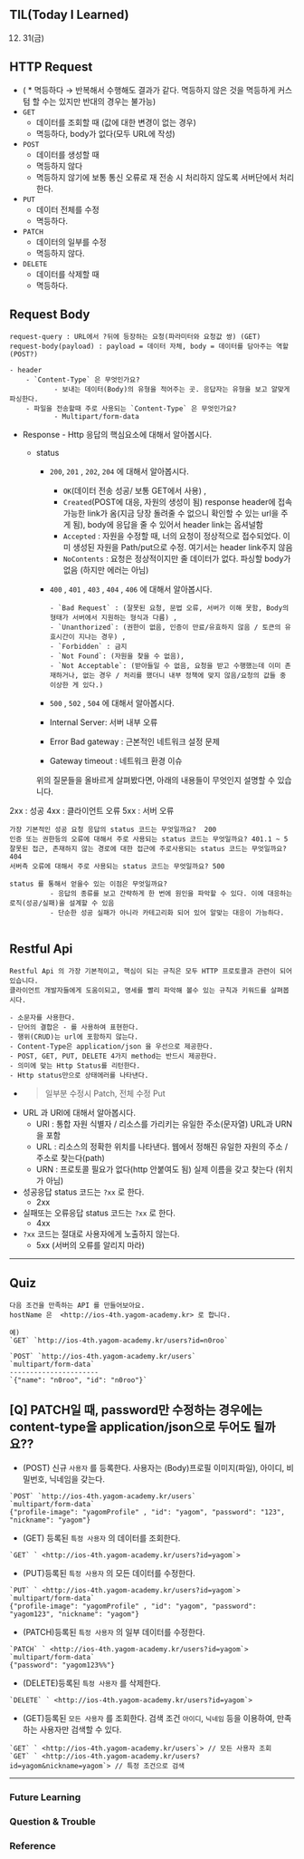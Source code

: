 ## **TIL(Today I Learned)**

12. 31(금)
    
## HTTP Request

- ( * 멱등하다 → 반복해서 수행해도 결과가 같다. 멱등하지 않은 것을 멱등하게 커스텀 할 수는 있지만 반대의 경우는 불가능)
- `GET`
    - 데이터를 조회할 때 (값에 대한 변경이 없는 경우)
    - 멱등하다, body가 없다(모두 URL에 작성)
- `POST`
    - 데이터를 생성할 때
    - 멱등하지 않다
    - 멱등하지 않기에 보통 통신 오류로 재 전송 시 처리하지 않도록 서버단에서 처리한다.
- `PUT`
    - 데이터 전체를 수정
    - 멱등하다.
- `PATCH`
    - 데이터의 일부를 수정
    - 멱등하지 않다.
- `DELETE`
    - 데이터를 삭제할 때
    - 멱등하다.
    

## Request Body

```
request-query : URL에서 ?뒤에 등장하는 요청(파라미터와 요청값 쌍) (GET)
request-body(payload) : payload = 데이터 자체, body = 데이터를 담아주는 역할 (POST?)

```

```
- header
    - `Content-Type` 은 무엇인가요?
           - 보내는 데이터(Body)의 유형을 적어주는 곳. 응답자는 유형을 보고 알맞게 파싱한다.
    - 파일을 전송할때 주로 사용되는 `Content-Type` 은 무엇인가요?
           - Multipart/form-data

```

- Response - Http 응답의 핵심요소에 대해서 알아봅시다.
    - status
        - `200`, `201` , `202`, `204` 에 대해서 알아봅시다.
            - `OK`(데이터 전송 성공/ 보통 GET에서 사용) ,
            - `Created`(POST에 대응, 자원의 생성이 됨) response header에 접속 가능한 link가 옴(지금 당장 돌려줄 수 없으니 확인할 수 있는 url을 주게 됨), body에 응답을 줄 수 있어서 header link는 옵셔널함
            - `Accepted` : 자원을 수정할 때, 너의 요청이 정상적으로 접수되었다. 이미 생성된 자원을 Path/put으로 수정. 여기서는 header link주지 않음
            - `NoContents` : 요청은 정상적이지만 줄 데이터가 없다. 파싱할 body가 없음 (하지만 에러는 아님)
        - `400` , `401` , `403` , `404` , `406` 에 대해서 알아봅시다.
            
            ```
            - `Bad Request` : (잘못된 요청, 문법 오류, 서버가 이해 못함, Body의 형태가 서버에서 지원하는 형식과 다름) ,
            - `Unanthorized`: (권한이 없음, 인증이 만료/유효하지 않음 / 토큰의 유효시간이 지나는 경우) ,
            - `Forbidden` : 금지
            - `Not Found`: (자원을 찾을 수 없음),
            - `Not Acceptable`: (받아들일 수 없음, 요청을 받고 수행했는데 이미 존재하거나, 없는 경우 / 처리를 했더니 내부 정책에 맞지 않음/요청의 값들 중 이상한 게 있다.)
            
            ```
            
        - `500` , `502` , `504` 에 대해서 알아봅시다.
        - Internal Server: 서버 내부 오류
        - Error Bad gateway : 근본적인 네트워크 설정 문제
        - Gateway timeout : 네트워크 환경 이슈
        
        위의 질문들을 올바르게 살펴봤다면, 아래의 내용들이 무엇인지 설명할 수 있습니다.
        

2xx : 성공
4xx : 클라이언트 오류
5xx : 서버 오류
```
가장 기본적인 성공 요청 응답의 status 코드는 무엇일까요?  200
인증 또는 권한등의 오류에 대해서 주로 사용되는 status 코드는 무엇일까요? 401.1 ~ 5
잘못된 접근, 존재하지 않는 경로에 대한 접근에 주로사용되는 status 코드는 무엇일까요? 404
서버측 오류에 대해서 주로 사용되는 status 코드는 무엇일까요? 500

status 를 통해서 얻을수 있는 이점은 무엇일까요?
          - 응답의 종류를 보고 간략하게 한 번에 원인을 파악할 수 있다. 이에 대응하는 로직(성공/실패)을 설계할 수 있음
          - 단순한 성공 실패가 아니라 카테고리화 되어 있어 알맞는 대응이 가능하다.
    

```

## Restful Api

```
Restful Api 의 가장 기본적이고, 핵심이 되는 규칙은 모두 HTTP 프로토콜과 관련이 되어있습니다.
클라이언트 개발자들에게 도움이되고, 명세를 빨리 파악해 볼수 있는 규칙과 키워드를 살펴봅시다.

- 소문자를 사용한다.
- 단어의 결합은 - 를 사용하여 표현한다.
- 행위(CRUD)는 url에 포함하지 않는다.
- Content-Type은 application/json 을 우선으로 제공한다.
- POST, GET, PUT, DELETE 4가지 method는 반드시 제공한다.
- 의미에 맞는 Http Status를 리턴한다.
- Http status만으로 상태에러를 나타낸다.

```

- > 일부분 수정시 Patch, 전체 수정 Put
- URL 과 URI에 대해서 알아봅시다.
    - URI : 통합 자원 식별자 / 리소스를 가리키는 유일한 주소(문자열) URL과 URN을 포함
    - URL : 리소스의 정확한 위치를 나타낸다. 웹에서 정해진 유일한 자원의 주소 / 주소로 찾는다(path)
    - URN : 프로토콜 필요가 없다(http 안붙여도 됨) 실제 이름을 갖고 찾는다 (위치가 아님)
- 성공응답 status 코드는 `?xx` 로 한다.
    - 2xx
- 실패또는 오류응답 status 코드는 `?xx` 로 한다.
    - 4xx
- `?xx` 코드는 절대로 사용자에게 노출하지 않는다.
    - 5xx (서버의 오류를 알리지 마라)

---

## Quiz

```
다음 조건을 만족하는 API 를 만들어보아요.
hostName 은  <http://ios-4th.yagom-academy.kr> 로 합니다.

예)
`GET` `http://ios-4th.yagom-academy.kr/users?id=n0roo`

`POST` `http://ios-4th.yagom-academy.kr/users`
`multipart/form-data`
----------------------
`{"name": "n0roo", "id": "n0roo"}`

```

## [Q] PATCH일 때, password만 수정하는 경우에는 content-type을 application/json으로 두어도 될까요??

- (POST) 신규 `사용자` 를 등록한다. 사용자는 (Body)프로필 이미지(파일), 아이디, 비밀번호, 닉네임을 갖는다.

```
`POST` `http://ios-4th.yagom-academy.kr/users`
`multipart/form-data`
{"profile-image": "yagomProfile" , "id": "yagom", "password": "123", "nickname": "yagom"}

```

- (GET) 등록된 `특정 사용자` 의 데이터를 조회한다.

```
`GET` ` <http://ios-4th.yagom-academy.kr/users?id=yagom`>

```

- (PUT)등록된 `특정 사용자` 의 모든 데이터를 수정한다.

```
`PUT` ` <http://ios-4th.yagom-academy.kr/users?id=yagom`>
`multipart/form-data`
{"profile-image": "yagomProfile" , "id": "yagom", "password": "yagom123", "nickname": "yagom"}

```

- (PATCH)등록된 `특정 사용자` 의 일부 데이터를 수정한다.

```
`PATCH` ` <http://ios-4th.yagom-academy.kr/users?id=yagom`>
`multipart/form-data`
{"password": "yagom123%%"}

```

- (DELETE)등록된 `특정 사용자` 를 삭제한다.

```
`DELETE` ` <http://ios-4th.yagom-academy.kr/users?id=yagom`>

```

- (GET)등록된 `모든 사용자` 를 조회한다. 검색 조건 `아이디`, `닉네임` 등을 이용하여, 만족하는 사용자만 검색할 수 있다.

```
`GET` ` <http://ios-4th.yagom-academy.kr/users`> // 모든 사용자 조회
`GET` ` <http://ios-4th.yagom-academy.kr/users?id=yagom&nickname=yagom`> // 특정 조건으로 검색

```

---

### Future Learning

### Question & Trouble

### Reference
